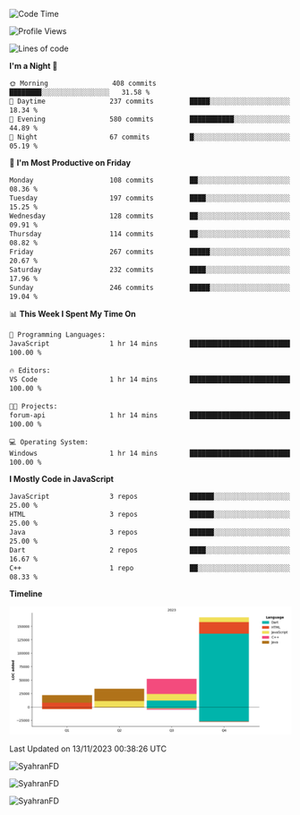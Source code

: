 <!--START_SECTION:waka-->
![Code Time](http://img.shields.io/badge/Code%20Time-1%20hr%2035%20mins-blue)

![Profile Views](http://img.shields.io/badge/Profile%20Views-19-blue)

![Lines of code](https://img.shields.io/badge/From%20Hello%20World%20I%27ve%20Written-274.3%20thousand%20lines%20of%20code-blue)

**I'm a Night 🦉** 

```text
🌞 Morning                408 commits         ████████░░░░░░░░░░░░░░░░░   31.58 % 
🌆 Daytime                237 commits         █████░░░░░░░░░░░░░░░░░░░░   18.34 % 
🌃 Evening                580 commits         ███████████░░░░░░░░░░░░░░   44.89 % 
🌙 Night                  67 commits          █░░░░░░░░░░░░░░░░░░░░░░░░   05.19 % 
```
📅 **I'm Most Productive on Friday** 

```text
Monday                   108 commits         ██░░░░░░░░░░░░░░░░░░░░░░░   08.36 % 
Tuesday                  197 commits         ████░░░░░░░░░░░░░░░░░░░░░   15.25 % 
Wednesday                128 commits         ██░░░░░░░░░░░░░░░░░░░░░░░   09.91 % 
Thursday                 114 commits         ██░░░░░░░░░░░░░░░░░░░░░░░   08.82 % 
Friday                   267 commits         █████░░░░░░░░░░░░░░░░░░░░   20.67 % 
Saturday                 232 commits         ████░░░░░░░░░░░░░░░░░░░░░   17.96 % 
Sunday                   246 commits         █████░░░░░░░░░░░░░░░░░░░░   19.04 % 
```


📊 **This Week I Spent My Time On** 

```text
💬 Programming Languages: 
JavaScript               1 hr 14 mins        █████████████████████████   100.00 % 

🔥 Editors: 
VS Code                  1 hr 14 mins        █████████████████████████   100.00 % 

🐱‍💻 Projects: 
forum-api                1 hr 14 mins        █████████████████████████   100.00 % 

💻 Operating System: 
Windows                  1 hr 14 mins        █████████████████████████   100.00 % 
```

**I Mostly Code in JavaScript** 

```text
JavaScript               3 repos             ██████░░░░░░░░░░░░░░░░░░░   25.00 % 
HTML                     3 repos             ██████░░░░░░░░░░░░░░░░░░░   25.00 % 
Java                     3 repos             ██████░░░░░░░░░░░░░░░░░░░   25.00 % 
Dart                     2 repos             ████░░░░░░░░░░░░░░░░░░░░░   16.67 % 
C++                      1 repo              ██░░░░░░░░░░░░░░░░░░░░░░░   08.33 % 
```



**Timeline**

![Lines of Code chart](https://raw.githubusercontent.com/SyahranFD/SyahranFD/main/assets/bar_graph.png)


 Last Updated on 13/11/2023 00:38:26 UTC
<!--END_SECTION:waka-->

<p align="left">
  <img src="https://github-readme-stats.vercel.app/api/top-langs?username=SyahranFD&layout=donut&hide=C%2B%2B,CMake,css&show_icons=true&locale=en&&theme=blueberry" alt="SyahranFD" />
</p>

<p align="left">
  <img src="https://github-readme-stats.vercel.app/api?username=SyahranFD&show_icons=true&locale=en&theme=blueberry" alt="SyahranFD" />
</p>

<p align="left">
  <img src="https://streak-stats.demolab.com/?user=SyahranFD&theme=blueberry" alt="SyahranFD"/>
</p>
